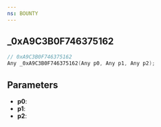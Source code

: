 ```yaml
---
ns: BOUNTY
---
```

## _0xA9C3B0F746375162

```c
// 0xA9C3B0F746375162
Any _0xA9C3B0F746375162(Any p0, Any p1, Any p2);
```

## Parameters
* **p0**:
* **p1**:
* **p2**:
